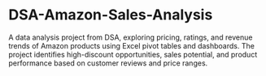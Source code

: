 # DSA-Amazon-Sales-Analysis
A data analysis project from DSA, exploring pricing, ratings, and revenue trends of Amazon products using Excel pivot tables and dashboards. The project identifies high-discount opportunities, sales potential, and product performance based on customer reviews and price ranges.
